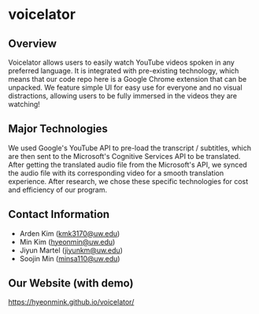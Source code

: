 # voicelator

Overview
-------------
Voicelator allows users to easily watch YouTube videos spoken in any preferred language. It is integrated with pre-existing technology, which means that our code repo here is a Google Chrome extension that can be unpacked. We feature simple UI for easy use for everyone and no visual distractions, allowing users to be fully immersed in the videos they are watching!

Major Technologies
-------------
We used Google's YouTube API to pre-load the transcript / subtitles, which are then sent to the Microsoft's Cognitive Services API to be translated. After getting the translated audio file from the Microsoft's API, we synced the audio file with its corresponding video for a smooth translation experience. After research, we chose these specific technologies for cost and efficiency of our program.

Contact Information
-------------
- Arden Kim (kmk3170@uw.edu)
- Min Kim (hyeonmin@uw.edu)
- Jiyun Martel (jiyunkm@uw.edu)
- Soojin Min (minsa110@uw.edu)

Our Website (with demo)
-------------
https://hyeonmink.github.io/voicelator/
